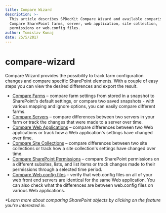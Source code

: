 ```yaml
---
title: Compare Wizard
description: >-
  This article describes SPDocKit Compare Wizard and available comparison types.
  Compare SharePoint farms, server, web application, site collection,
  permissions or web.config files.
author: Tomislav Kunaj
date: 25/5/2017
---
```


# compare-wizard

Compare Wizard provides the possibility to track farm configuration changes and compare specific SharePoint elements. With a couple of easy steps you can view the desired differences and export the result.

* [Compare Farms](compare-wizard.md#internal/how-to/compare-wizard/compare-sharepoint-farms/) – compare farm settings from stored in a snapshot to SharePoint's default settings, or compare two saved snapshots - with various mapping and ignore options, you can easily compare different farms.
* [Compare Servers](compare-wizard.md#internal/how-to/compare-wizard/compare-servers) – compare differences between two servers in your farm or track the changes that were made to a server over time.
* [Compare Web Applications](compare-wizard.md#internal/how-to/compare-wizard/compare-web-applications/) – compare differences between two Web applications or track how a Web application's settings have changed over time.
* [Compare Site Collections](compare-wizard.md#internal/how-to/compare-wizard/compare-site-collections/) – compare differences between two site collections or track how a site collection's settings have changed over time.
* [Compare SharePoint Permissions](compare-wizard.md#internal/how-to/compare-wizard/compare-sharepoint-permissions/) – compare SharePoint permissions on a different subsites, lists, and list items or track changes made to their permissions through a selected time period.
* [Compare Web.config files](compare-wizard.md#internal/how-to/compare-wizard/compare-web-config-files/) – verify that web.config files on all of your web front end servers are identical for the same Web application. You can also check what the differences are between web.config files on various Web applications.

_\*Learn more about comparing SharePoint objects by clicking on the feature you're interested in._

